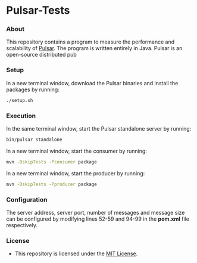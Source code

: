 # Pulsar-Tests
### About
This repository contains a program to measure the performance and scalability of [Pulsar](http://pulsar.incubator.apache.org/). The program is written entirely in Java. Pulsar is an open-source distributed pub

### Setup
In a new terminal window, download the Pulsar binaries and install the packages by running:
```Bash
./setup.sh
```

### Execution
In the same terminal window, start the Pulsar standalone server by running:
```Bash
bin/pulsar standalone
```
In a new terminal window, start the consumer by running:
```Bash
mvn -DskipTests -Pconsumer package
```
In a new terminal window, start the producer by running:
```Bash
mvn -DskipTests -Pproducer package
```

### Configuration
The server address, server port, number of messages and message size can be configured by modifying lines 52-59 and 94-99 in the **pom.xml** file respectively.

### License
* This repository is licensed under the [MIT License](https://github.com/elailai94/Pulsar-Tests/blob/master/LICENSE.md).
